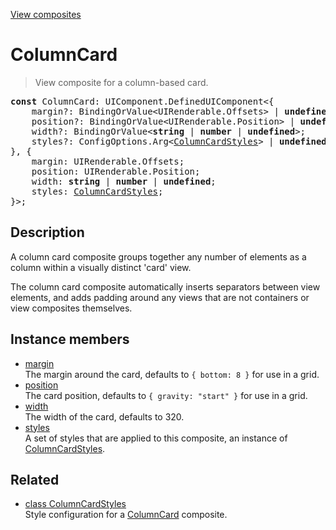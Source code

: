 [View composites](../index.md)

# ColumnCard

> View composite for a column-based card.

<pre class="docgen_signature"><b>const</b> ColumnCard: UIComponent.DefinedUIComponent&lt;{<br>    margin?: BindingOrValue&lt;UIRenderable.Offsets&gt; | <b>undefined</b>;<br>    position?: BindingOrValue&lt;UIRenderable.Position&gt; | <b>undefined</b>;<br>    width?: BindingOrValue&lt;<b>string</b> | <b>number</b> | <b>undefined</b>&gt;;<br>    styles?: ConfigOptions.Arg&lt;<a href="ColumnCardStyles.md">ColumnCardStyles</a>&gt; | <b>undefined</b>;<br>}, {<br>    margin: UIRenderable.Offsets;<br>    position: UIRenderable.Position;<br>    width: <b>string</b> | <b>number</b> | <b>undefined</b>;<br>    styles: <a href="ColumnCardStyles.md">ColumnCardStyles</a>;<br>}&gt;;</pre>

## Description

A column card composite groups together any number of elements as a column within a visually distinct 'card' view.

The column card composite automatically inserts separators between view elements, and adds padding around any views that are not containers or view composites themselves.

## Instance members

- [<!--{ref:property}-->margin](ColumnCard_margin.md) \
    The margin around the card, defaults to `{ bottom: 8 }` for use in a grid.
- [<!--{ref:property}-->position](ColumnCard_position.md) \
    The card position, defaults to `{ gravity: "start" }` for use in a grid.
- [<!--{ref:property}-->width](ColumnCard_width.md) \
    The width of the card, defaults to 320.
- [<!--{ref:property}-->styles](ColumnCard_styles.md) \
    A set of styles that are applied to this composite, an instance of [ColumnCardStyles](ColumnCardStyles.md).

## Related

- [<!--{ref:class}-->class ColumnCardStyles](ColumnCardStyles.md) \
    Style configuration for a [ColumnCard](ColumnCard.md) composite.